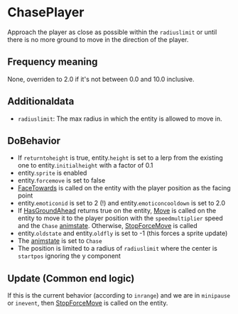 # ChasePlayer
Approach the player as close as possible within the `radiuslimit` or until there is no more ground to move in the direction of the player.

## Frequency meaning
None, overriden to 2.0 if it's not between 0.0 and 10.0 inclusive.

## Additionaldata
- `radiuslimit`: The max radius in which the entity is allowed to move in.

## DoBehavior
- If `returntoheight` is true, entity.`height` is set to a lerp from the existing one to entity.`initialheight` with a factor of 0.1
- entity.`sprite` is enabled
- entity.`forcemove` is set to false
- [FaceTowards](../../EntityControl/EntityControl%20Methods.md#facetowards) is called on the entity with the player position as the facing point
- entity.`emoticonid` is set to 2 (!) and entity.`emoticoncooldown` is set to 2.0
- If [HasGroundAhead](../../EntityControl/EntityControl%20Methods.md#hasgroundahead) returns true on the entity, [Move](../../EntityControl/Notable%20methods/Move.md) is called on the entity to move it to the player position with the `speedmultiplier` speed and the `Chase` [animstate](../../EntityControl/Animations/animstate.md). Otherwise, [StopForceMove](../../EntityControl/EntityControl%20Methods.md#stopforcemove) is called
- entity.`oldstate` and entity.`oldfly` is set to -1 (this forces a sprite update)
- The [animstate](../../EntityControl/Animations/animstate.md) is set to `Chase`
- The position is limited to a radius of `radiuslimit` where the center is `startpos` ignoring the y component

## Update (Common end logic)
If this is the current behavior (according to `inrange`) and we are in `minipause` or `inevent`, then [StopForceMove](../EntityControl/EntityControl%20Methods.md#StopForceMove) is called on the entity.
